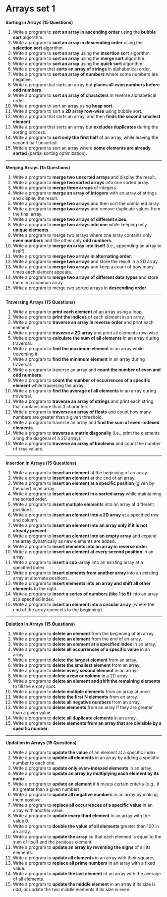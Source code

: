 # Arrays set 1

**Sorting in Arrays (15 Questions)**

1. Write a program to **sort an array in ascending order** using the **bubble sort** algorithm.
2. Write a program to **sort an array in descending order** using the **selection sort** algorithm.
3. Write a program to **sort an array** using the **insertion sort** algorithm.
4. Write a program to **sort an array** using the **merge sort** algorithm.
5. Write a program to **sort an array** using the **quick sort** algorithm.
6. Write a program that **sorts an array of strings** in alphabetical order.
7. Write a program to **sort an array of numbers** where some numbers are negative.
8. Write a program that sorts an array but **places all even numbers before odd numbers**.
9. Write a program to **sort an array of characters** in reverse alphabetical order.
10. Write a program to sort an array using **heap sort**.
11. Write a program to sort a **2D array row-wise** using bubble sort.
12. Write a program that sorts an array, and then **finds the second smallest element**.
13. Write a program that sorts an array but **excludes duplicates** during the sorting process.
14. Write a program to **sort only the first half** of an array, while leaving the second half unsorted.
15. Write a program to sort an array where **some elements are already sorted** (partial sorting optimization).

---

**Merging Arrays (15 Questions)**

1. Write a program to **merge two unsorted arrays** and display the result.
2. Write a program to **merge two sorted arrays** into one sorted array.
3. Write a program to **merge three arrays** of integers.
4. Write a program to **merge an array of integers** with an array of strings and display the result.
5. Write a program to **merge two arrays** and then sort the combined array.
6. Write a program to **merge two arrays** and remove duplicate values from the final array.
7. Write a program to **merge two arrays of different sizes**.
8. Write a program to **merge two arrays into one** while keeping only **unique elements**.
9. Write a program to merge two arrays where one array contains only **even numbers** and the other only **odd numbers**.
10. Write a program to **merge an array into itself** (i.e., appending an array to itself).
11. Write a program to **merge two arrays in alternating order**.
12. Write a program to **merge two arrays** and store the result in a 2D array.
13. Write a program to **merge two arrays** and keep a count of how many times each element appears.
14. Write a program to **merge two arrays of different data types** and store them in a common array.
15. Write a program to merge two sorted arrays in **descending order**.

---

**Traversing Arrays (15 Questions)**

1. Write a program to **print each element** of an array using a loop.
2. Write a program to **print the indices** of each element in an array.
3. Write a program to **traverse an array in reverse order** and print each element.
4. Write a program to **traverse a 2D array** and print all elements row-wise.
5. Write a program to **calculate the sum of all elements** in an array during traversal.
6. Write a program to **find the maximum element** in an array while traversing it.
7. Write a program to **find the minimum element** in an array during traversal.
8. Write a program to traverse an array and **count the number of even and odd numbers**.
9. Write a program to **count the number of occurrences of a specific element** while traversing the array.
10. Write a program to **find the average of all elements** in an array during traversal.
11. Write a program to **traverse an array of strings** and print each string that contains more than 3 characters.
12. Write a program to **traverse an array of floats** and count how many numbers are greater than a given threshold.
13. Write a program to traverse an array and **find the sum of even-indexed elements**.
14. Write a program to **traverse a matrix diagonally** (i.e., print the elements along the diagonal of a 2D array).
15. Write a program to **traverse an array of booleans** and count the number of `true` values.

---

**Insertion in Arrays (15 Questions)**

1. Write a program to **insert an element** at the beginning of an array.
2. Write a program to **insert an element** at the end of an array.
3. Write a program to **insert an element at a specific position** (given by the user) in an array.
4. Write a program to **insert an element in a sorted array** while maintaining the sorted order.
5. Write a program to **insert multiple elements** into an array at different positions.
6. Write a program to **insert an element into a 2D array** at a specified row and column.
7. Write a program to **insert an element into an array only if it is not already present**.
8. Write a program to **insert an element into an empty array** and expand the array dynamically as new elements are added.
9. Write a program to **insert elements into an array in reverse order**.
10. Write a program to **insert an element at every second position** in an array.
11. Write a program to **insert a sub-array** into an existing array at a specified index.
12. Write a program to **insert elements from another array** into an existing array at alternate positions.
13. Write a program to **insert elements into an array and shift all other elements** to the right.
14. Write a program to **insert a series of numbers (like 1 to 5)** into an array at a specified index.
15. Write a program to **insert an element into a circular array** (where the end of the array connects to the beginning).

---

**Deletion in Arrays (15 Questions)**

1. Write a program to **delete an element** from the beginning of an array.
2. Write a program to **delete an element** from the end of an array.
3. Write a program to **delete an element at a specified index** in an array.
4. Write a program to **delete all occurrences of a specific value** in an array.
5. Write a program to **delete the largest element** from an array.
6. Write a program to **delete the smallest element** from an array.
7. Write a program to **delete every second element** in an array.
8. Write a program to **delete a row or column** in a 2D array.
9. Write a program to **delete an element and shift the remaining elements** to fill the empty spot.
10. Write a program to **delete multiple elements** from an array at once.
11. Write a program to **delete the first N elements** from an array.
12. Write a program to **delete all negative numbers** from an array.
13. Write a program to **delete elements** from an array if they are greater than a given value.
14. Write a program to **delete all duplicate elements** in an array.
15. Write a program to **delete elements from an array that are divisible by a specific number**.

---

**Updation in Arrays (15 Questions)**

1. Write a program to **update the value** of an element at a specific index.
2. Write a program to **update all elements** in an array by adding a specific number to each one.
3. Write a program to **update only even-indexed elements** in an array.
4. Write a program to **update an array by multiplying each element by its index**.
5. Write a program to **update an element** if it meets certain criteria (e.g., if it’s greater than a given number).
6. Write a program to **update all negative numbers** in an array by making them positive.
7. Write a program to **replace all occurrences of a specific value** in an array with another value.
8. Write a program to **update every third element** in an array with the value 0.
9. Write a program to **double the value of all elements** greater than 100 in an array.
10. Write a program to **update the array** so that each element is equal to the sum of itself and the previous element.
11. Write a program to **update an array by reversing the signs** of all its elements.
12. Write a program to **update all elements** in an array with their squares.
13. Write a program to **replace all prime numbers** in an array with a fixed value.
14. Write a program to **update the last element** of an array with the average of all elements.
15. Write a program to **update the middle element** in an array if its size is odd, or update the two middle elements if its size is even.
